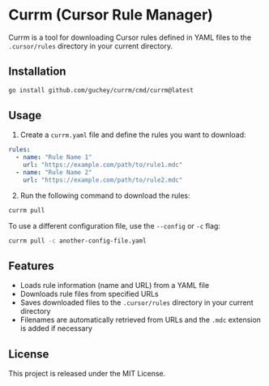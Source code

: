 # Currm (Cursor Rule Manager)

Currm is a tool for downloading Cursor rules defined in YAML files to the `.cursor/rules` directory in your current directory.

## Installation

```bash
go install github.com/guchey/currm/cmd/currm@latest
```

## Usage

1. Create a `currm.yaml` file and define the rules you want to download:

```yaml
rules:
  - name: "Rule Name 1"
    url: "https://example.com/path/to/rule1.mdc"
  - name: "Rule Name 2"
    url: "https://example.com/path/to/rule2.mdc"
```

2. Run the following command to download the rules:

```bash
currm pull
```

To use a different configuration file, use the `--config` or `-c` flag:

```bash
currm pull -c another-config-file.yaml
```

## Features

- Loads rule information (name and URL) from a YAML file
- Downloads rule files from specified URLs
- Saves downloaded files to the `.cursor/rules` directory in your current directory
- Filenames are automatically retrieved from URLs and the `.mdc` extension is added if necessary

## License

This project is released under the MIT License.
